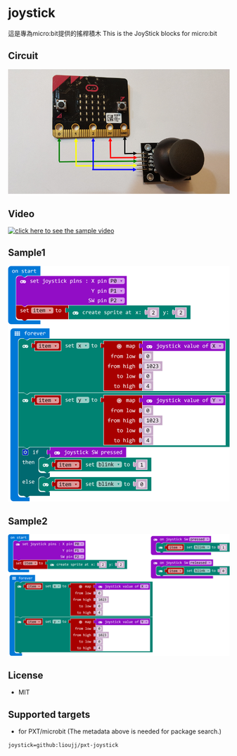 # joystick

這是專為micro:bit提供的搖桿積木
This is the JoyStick blocks for micro:bit

## Circuit
![image](circuit.png)

## Video
[![click here to see the sample video](https://img.youtube.com/vi/Ia3eWbcF4pE/0.jpg)](https://www.youtube.com/watch?v=Ia3eWbcF4pE)

## Sample1
![image](sample1.png)
## Sample2
![image](sample2.png)

## License

* MIT

## Supported targets

* for PXT/microbit
(The metadata above is needed for package search.)

```package
joystick=github:lioujj/pxt-joystick
```
